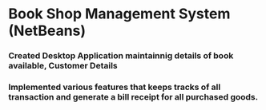 # Book Shop Management System (NetBeans) 
### Created Desktop Application maintainnig details of book available, Customer Details
### Implemented various features that keeps tracks of all transaction and generate a bill receipt for all purchased goods.
